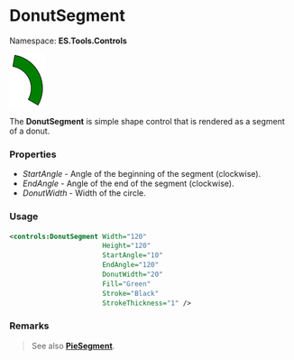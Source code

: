 # DonutSegment
Namespace: **ES.Tools.Controls**

![DonutSegment example](Images/DonutSegment.png "DonutSegment")

The **DonutSegment** is simple shape control that is rendered as a segment of a donut.

### Properties

* *StartAngle* - Angle of the beginning of the segment (clockwise).
* *EndAngle* - Angle of the end of the segment (clockwise).
* *DonutWidth* - Width of the circle.

### Usage

``` XML
<controls:DonutSegment Width="120"
                       Height="120"
                       StartAngle="10"
                       EndAngle="120"
                       DonutWidth="20"
                       Fill="Green"
                       Stroke="Black"
                       StrokeThickness="1" />
```

### Remarks

> See also [**PieSegment**](PieSegment).